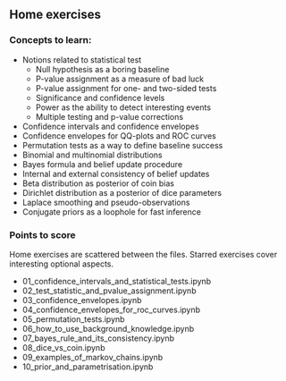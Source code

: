 ## Home exercises

### Concepts to learn:

* Notions related to statistical test
  * Null hypothesis as a boring baseline
  * P-value assignment as a measure of bad luck
  * P-value assignment for one- and two-sided tests
  * Significance and confidence levels
  * Power as the ability to detect interesting events
  * Multiple testing and p-value corrections
* Confidence intervals and confidence envelopes
* Confidence envelopes for QQ-plots and ROC curves
* Permutation tests as a way to define baseline success
* Binomial and multinomial distributions
* Bayes formula and belief update procedure
* Internal and external consistency of belief updates
* Beta distribution as posterior of coin bias
* Dirichlet distribution as a posterior of dice parameters
* Laplace smoothing and pseudo-observations
* Conjugate priors as a loophole for fast inference

 
### Points to score
Home exercises are scattered between the files. Starred exercises cover interesting optional aspects.

* 01_confidence_intervals_and_statistical_tests.ipynb
* 02_test_statistic_and_pvalue_assignment.ipynb
* 03_confidence_envelopes.ipynb
* 04_confidence_envelopes_for_roc_curves.ipynb
* 05_permutation_tests.ipynb
* 06_how_to_use_background_knowledge.ipynb
* 07_bayes_rule_and_its_consistency.ipynb
* 08_dice_vs_coin.ipynb
* 09_examples_of_markov_chains.ipynb
* 10_prior_and_parametrisation.ipynb
